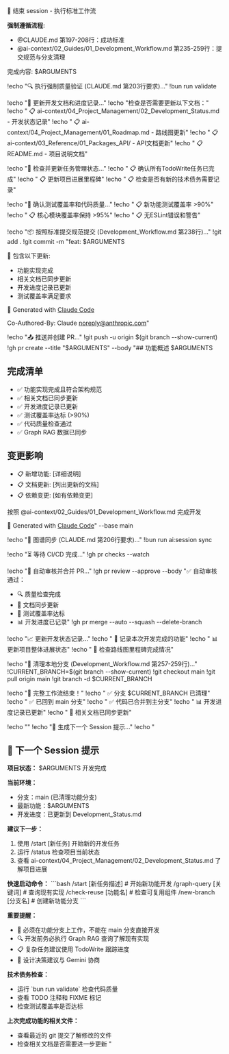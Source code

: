 🏁 结束 session - 执行标准工作流

**强制遵循流程:**

- @CLAUDE.md 第197-208行：成功标准
- @ai-context/02_Guides/01_Development_Workflow.md 第235-259行：提交规范与分支清理

完成内容: $ARGUMENTS

!echo "🔍 执行强制质量验证 (CLAUDE.md 第203行要求)..."
!bun run validate

!echo "📝 更新开发文档和进度记录..."
!echo "检查是否需要更新以下文档："
!echo " 📋 ai-context/04_Project_Management/02_Development_Status.md - 开发状态记录"
!echo " 📋 ai-context/04_Project_Management/01_Roadmap.md - 路线图更新"
!echo " 📋 ai-context/03_Reference/01_Packages_API/ - API文档更新"
!echo " 📋 README.md - 项目说明文档"

!echo "🔄 检查并更新任务管理状态..."
!echo " 📋 确认所有TodoWrite任务已完成"
!echo " 📋 更新项目进展里程碑"
!echo " 📋 检查是否有新的技术债务需要记录"

!echo "🧪 确认测试覆盖率和代码质量..."
!echo " 📋 新功能测试覆盖率 >90%"
!echo " 📋 核心模块覆盖率保持 >95%"
!echo " 📋 无ESLint错误和警告"

!echo "📦 按照标准提交规范提交 (Development_Workflow.md 第238行)..."
!git add .
!git commit -m "feat: $ARGUMENTS

📝 包含以下更新:

- 功能实现完成
- 相关文档已同步更新
- 开发进度记录已更新
- 测试覆盖率满足要求

🤖 Generated with [Claude Code](https://claude.ai/code)

Co-Authored-By: Claude <noreply@anthropic.com>"

!echo "📤 推送并创建 PR..."
!git push -u origin $(git branch --show-current)
!gh pr create --title "$ARGUMENTS" --body "## 功能概述
$ARGUMENTS

## 完成清单

- ✅ 功能实现完成且符合架构规范
- ✅ 相关文档已同步更新
- ✅ 开发进度记录已更新
- ✅ 测试覆盖率达标 (>90%)
- ✅ 代码质量检查通过
- ✅ Graph RAG 数据已同步

## 变更影响

- 📋 新增功能: [详细说明]
- 📋 文档更新: [列出更新的文档]
- 📋 依赖变更: [如有依赖变更]

按照 @ai-context/02_Guides/01_Development_Workflow.md 完成开发

🤖 Generated with [Claude Code](https://claude.ai/code)" --base main

!echo "🎯 图谱同步 (CLAUDE.md 第206行要求)..."
!bun run ai:session sync

!echo "⏳ 等待 CI/CD 完成..."
!gh pr checks --watch

!echo "🤖 自动审核并合并 PR..."
!gh pr review --approve --body "✅ 自动审核通过：

- 🔍 质量检查完成
- 📝 文档同步更新
- 🧪 测试覆盖率达标
- 📊 开发进度已记录"
  !gh pr merge --auto --squash --delete-branch

!echo "📈 更新开发状态记录..."
!echo " 💾 记录本次开发完成的功能"
!echo " 📊 更新项目整体进展状态"
!echo " 🎯 检查路线图里程碑完成情况"

!echo "🧹 清理本地分支 (Development_Workflow.md 第257-259行)..."
!CURRENT_BRANCH=$(git branch --show-current)
!git checkout main
!git pull origin main
!git branch -d $CURRENT_BRANCH

!echo "🎉 完整工作流结束！"
!echo " ✅ 分支 $CURRENT_BRANCH 已清理"
!echo " ✅ 已回到 main 分支"
!echo " ✅ 代码已合并到主分支"
!echo " 📊 开发进度记录已更新"
!echo " 📝 相关文档已同步更新"

!echo ""
!echo "📝 生成下一个 Session 提示..."
!echo "

## 🚀 下一个 Session 提示

**项目状态：** $ARGUMENTS 开发完成

**当前环境：**

- 分支：main (已清理功能分支)
- 最新功能：$ARGUMENTS
- 开发进度：已更新到 Development_Status.md

**建议下一步：**

1. 使用 /start [新任务] 开始新的开发任务
2. 运行 /status 检查项目当前状态
3. 查看 ai-context/04_Project_Management/02_Development_Status.md 了解项目进展

**快速启动命令：**
\`\`\`bash
/start [新任务描述] # 开始新功能开发
/graph-query [关键词] # 查询现有实现
/check-reuse [功能名] # 检查可复用组件
/new-branch [分支名] # 创建新功能分支
\`\`\`

**重要提醒：**

- 🔴 必须在功能分支上工作，不能在 main 分支直接开发
- 🔍 开发前务必执行 Graph RAG 查询了解现有实现
- 📋 复杂任务建议使用 TodoWrite 跟踪进度
- 🤝 设计决策建议与 Gemini 协商

**技术债务检查：**

- 运行 \`bun run validate\` 检查代码质量
- 查看 TODO 注释和 FIXME 标记
- 检查测试覆盖率是否达标

**上次完成功能的相关文件：**

- 查看最近的 git 提交了解修改的文件
- 检查相关文档是否需要进一步更新
  "
